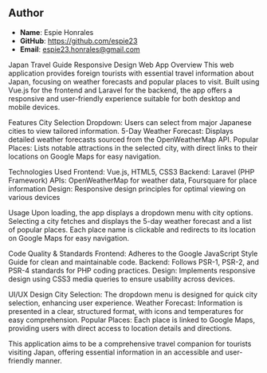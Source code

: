 ## Author
- **Name**: Espie Honrales
- **GitHub**: https://github.com/espie23
- **Email**: espie23.honrales@gmail.com

Japan Travel Guide Responsive Design Web App
Overview
This web application provides foreign tourists with essential travel information about Japan, focusing on weather forecasts and popular places to visit. Built using Vue.js for the frontend and Laravel for the backend, the app offers a responsive and user-friendly experience suitable for both desktop and mobile devices.

Features
City Selection Dropdown: Users can select from major Japanese cities to view tailored information.
5-Day Weather Forecast: Displays detailed weather forecasts sourced from the OpenWeatherMap API.
Popular Places: Lists notable attractions in the selected city, with direct links to their locations on Google Maps for easy navigation.

Technologies Used
Frontend: Vue.js, HTML5, CSS3
Backend: Laravel (PHP Framework)
APIs: OpenWeatherMap for weather data, Foursquare for place information
Design: Responsive design principles for optimal viewing on various devices

Usage
Upon loading, the app displays a dropdown menu with city options.
Selecting a city fetches and displays the 5-day weather forecast and a list of popular places.
Each place name is clickable and redirects to its location on Google Maps for easy navigation.

Code Quality & Standards
Frontend: Adheres to the Google JavaScript Style Guide for clean and maintainable code.
Backend: Follows PSR-1, PSR-2, and PSR-4 standards for PHP coding practices.
Design: Implements responsive design using CSS3 media queries to ensure usability across devices.

UI/UX Design
City Selection: The dropdown menu is designed for quick city selection, enhancing user experience.
Weather Forecast: Information is presented in a clear, structured format, with icons and temperatures for easy comprehension.
Popular Places: Each place is linked to Google Maps, providing users with direct access to location details and directions.

This application aims to be a comprehensive travel companion for tourists visiting Japan, offering essential information in an accessible and user-friendly manner.
